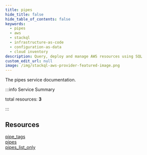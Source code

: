 ```yaml
---
title: pipes
hide_title: false
hide_table_of_contents: false
keywords:
  - pipes
  - aws
  - stackql
  - infrastructure-as-code
  - configuration-as-data
  - cloud inventory
description: Query, deploy and manage AWS resources using SQL
custom_edit_url: null
image: /img/stackql-aws-provider-featured-image.png
---
```


The pipes service documentation.

:::info Service Summary

<div class="row">
<div class="providerDocColumn">
<span>total resources:&nbsp;<b>3</b></span><br />
</div>
</div>

:::

## Resources
<div class="row">
<div class="providerDocColumn">
<a href="/services/pipes/pipe_tags/">pipe_tags</a><br />
<a href="/services/pipes/pipes/">pipes</a>
</div>
<div class="providerDocColumn">
<a href="/services/pipes/pipes_list_only/">pipes_list_only</a>
</div>
</div>